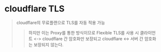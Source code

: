 # cloudflare TLS

> cloudflare의 무료플랜으로 TLS를 자동 적용 가능
>
> > 하지만 이는 Proxy를 통한 방식이므로 Flexible TLS를 사용 시 클라이언트 \<-\> cloudflare 간 암호화만 보장되고 cloudflare \<-\> 서버 간 암호화는 보장되지 않는다.
